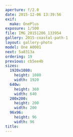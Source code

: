 ```yaml
---
aperture: f/2.0
date: 2015-12-06 13:39:56
exif:
  make: OnePlus
exposure: 1/500
file: IMG_20151206_133954
gallery: 2015-coastal-path-1
layout: gallery-photo
model: One A0001
next: 5a8313a
ordering: 19
previous: cb5ee4b
sizes:
  1920x1080:
    height: 1080
    width: 1920
  640w:
    height: 360
    width: 640
  200x200:
    height: 200
    width: 200
  96x96:
    height: 96
    width: 96
title: 
---
```

